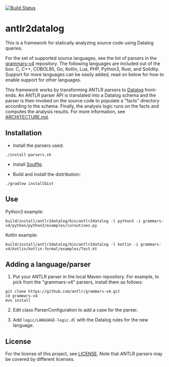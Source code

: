 [![Build Status](https://github.com/gfour/antlr2datalog/workflows/Java%20CI%20with%20Gradle/badge.svg?branch=main)](https://github.com/gfour/antlr2datalog/actions)

# antlr2datalog

This is a framework for statically analyzing source code using Datalog
queries.

For the set of supported source languages, see the list of parsers in
the [grammars-v4](https://github.com/antlr/grammars-v4)
repository. The following languages are included out of the box: C,
C++, COBOL85, Go, Kotlin, Lua, PHP, Python3, Rust, and
Solidity. Support for more languages can be easily added, read on
below for how to enable support for other languages.

This framework works by transforming ANTLR parsers to
[Datalog](https://github.com/souffle-lang/souffle/) front-ends.  An
ANTLR parser API is translated into a Datalog schema and the parser is
then invoked on the source code to populate a "facts" directory
according to the schema. Finally, the analysis logic runs on the facts
and computes the analysis results. For more information, see
[ARCHITECTURE.md](ARCHITECTURE.md).

## Installation

* Install the parsers used:

```
./install-parsers.sh
```

* Install [Souffle](https://github.com/souffle-lang/souffle/).

* Build and install the distribution:

```
./gradlew installDist
```

## Use

Python3 example:

```
build/install/antlr2datalog/bin/antlr2datalog -l python3 -i grammars-v4/python/python3/examples/coroutines.py
```

Kotlin example:

```
build/install/antlr2datalog/bin/antlr2datalog -l kotlin -i grammars-v4/kotlin/kotlin-formal/examples/Test.kt
```

## Adding a language/parser

1. Put your ANTLR parser in the local Maven repository. For example,
   to pick from the "grammars-v4" parsers, install them as follows:

```
git clone https://github.com/antlr/grammars-v4.git
cd grammars-v4
mvn install
```

2. Edit class ParserConfiguration to add a case for the parser.

3. Add `logic/LANGUAGE-logic.dl` with the Datalog rules for the new language.

## License

For the license of this project, see [LICENSE](LICENSE). Note that
ANTLR parsers may be covered by different licenses.
